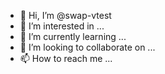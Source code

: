- 👋 Hi, I’m @swap-vtest
- 👀 I’m interested in ...
- 🌱 I’m currently learning ...
- 💞️ I’m looking to collaborate on ...
- 📫 How to reach me ...

<!---
swap-vtest/swap-vtest is a ✨ special ✨ repository because its `README.md` (this file) appears on your GitHub profile.
You can click the Preview link to take a look at your changes.
--->
